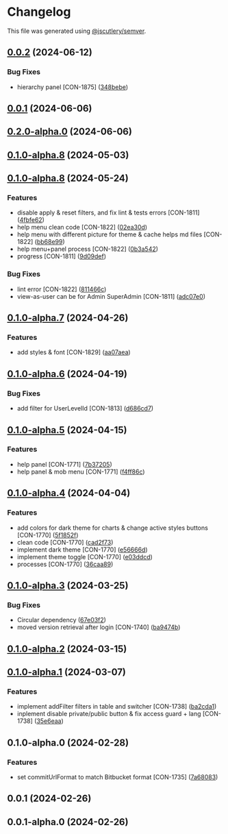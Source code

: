 # Changelog

This file was generated using [@jscutlery/semver](https://github.com/jscutlery/semver).

## [0.0.2](http://bitbucket.org/Advanticsys/concordia-nx-ionic/compare/concordia-core-0.0.1...concordia-core-0.0.2) (2024-06-12)


### Bug Fixes

* hierarchy panel [CON-1875] ([348bebe](http://bitbucket.org/Advanticsys/concordia-nx-ionic/commit/348bebe201008c0a2c6be2c972edfd66eb212ef8))

## [0.0.1](http://bitbucket.org/Advanticsys/concordia-nx-ionic/compare/concordia-core-0.2.0-alpha.0...concordia-core-0.0.1) (2024-06-06)

## [0.2.0-alpha.0](https://bitbucket.org/Advanticsys/concordia-nx-ionic/compare/concordia-core-0.1.0-alpha.9...concordia-core-0.2.0-alpha.0) (2024-06-06)

## [0.1.0-alpha.8](https://bitbucket.org/Advanticsys/concordia-nx-ionic/compare/concordia-core-0.1.0-alpha.7...concordia-core-0.1.0-alpha.8) (2024-05-03)

## [0.1.0-alpha.8](http://bitbucket.org/Advanticsys/concordia-nx-ionic/compare/concordia-core-0.1.0-alpha.7...concordia-core-0.1.0-alpha.8) (2024-05-24)


### Features

* disable apply & reset filters, and fix lint & tests errors [CON-1811] ([4fbfe62](http://bitbucket.org/Advanticsys/concordia-nx-ionic/commit/4fbfe6268d4915c0b704b6ee8e504bdd38263f5d))
* help menu clean code [CON-1822] ([02ea30d](http://bitbucket.org/Advanticsys/concordia-nx-ionic/commit/02ea30de6a44194291ab108eb99a086cd24796dd))
* help menu with different picture for theme & cache helps md files [CON-1822] ([bb68e99](http://bitbucket.org/Advanticsys/concordia-nx-ionic/commit/bb68e99fa6706c5c9fba89d456028e88b52d0661))
* help menu+panel process [CON-1822] ([0b3a542](http://bitbucket.org/Advanticsys/concordia-nx-ionic/commit/0b3a54233f91726ec71f968026d38400a66e473e))
* progress [CON-1811] ([9d09def](http://bitbucket.org/Advanticsys/concordia-nx-ionic/commit/9d09def053868e78886b24353a68e96e85c5ff70))


### Bug Fixes

* lint error [CON-1822] ([811466c](http://bitbucket.org/Advanticsys/concordia-nx-ionic/commit/811466cee1260cdbfc5970891e15d146284f1f84))
* view-as-user can be for Admin SuperAdmin [CON-1811] ([adc07e0](http://bitbucket.org/Advanticsys/concordia-nx-ionic/commit/adc07e0f3d183cffe0b4f54359aae3693e875d43))

## [0.1.0-alpha.7](http://bitbucket.org/Advanticsys/concordia-nx-ionic/compare/concordia-core-0.1.0-alpha.6...concordia-core-0.1.0-alpha.7) (2024-04-26)


### Features

* add styles & font [CON-1829] ([aa07aea](http://bitbucket.org/Advanticsys/concordia-nx-ionic/commit/aa07aea8a292c3029f285e35f3dd1c3219e9e769))

## [0.1.0-alpha.6](http://bitbucket.org/Advanticsys/concordia-nx-ionic/compare/concordia-core-0.1.0-alpha.5...concordia-core-0.1.0-alpha.6) (2024-04-19)


### Bug Fixes

* add filter for UserLevelId [CON-1813] ([d686cd7](http://bitbucket.org/Advanticsys/concordia-nx-ionic/commit/d686cd7051c17d139b6ff94d2a14a12c75bbb094))

## [0.1.0-alpha.5](http://bitbucket.org/Advanticsys/concordia-nx-ionic/compare/concordia-core-0.1.0-alpha.4...concordia-core-0.1.0-alpha.5) (2024-04-15)


### Features

* help panel [CON-1771] ([7b37205](http://bitbucket.org/Advanticsys/concordia-nx-ionic/commit/7b37205666dd8c14fbcedb6564bebb445fcc0c35))
* help panel & mob menu [CON-1771] ([f4ff86c](http://bitbucket.org/Advanticsys/concordia-nx-ionic/commit/f4ff86c4a7afef0d4a8caf018cf60d31f4cf1bdd))

## [0.1.0-alpha.4](http://bitbucket.org/Advanticsys/concordia-nx-ionic/compare/concordia-core-0.1.0-alpha.3...concordia-core-0.1.0-alpha.4) (2024-04-04)


### Features

* add colors for dark theme for charts & change active styles buttons [CON-1770] ([5f1852f](http://bitbucket.org/Advanticsys/concordia-nx-ionic/commit/5f1852f2a45c543cf6b33b7bb7ca46e793dc7028))
* clean code [CON-1770] ([cad2f73](http://bitbucket.org/Advanticsys/concordia-nx-ionic/commit/cad2f7398e75b78f177b65b7746cdc1a7270ce58))
* implement dark theme [CON-1770] ([e56666d](http://bitbucket.org/Advanticsys/concordia-nx-ionic/commit/e56666d7c6558f83d4e15ee2e47ab89c86c97b3e))
* implement theme toggle [CON-1770] ([e03ddcd](http://bitbucket.org/Advanticsys/concordia-nx-ionic/commit/e03ddcd1f16ee3ed3aaacd0987a0c30032bdb988))
* processes [CON-1770] ([36caa89](http://bitbucket.org/Advanticsys/concordia-nx-ionic/commit/36caa89098bc65c0607729088afb5ba3ea120d3e))

## [0.1.0-alpha.3](http://bitbucket.org/Advanticsys/concordia-nx-ionic/compare/concordia-core-0.1.0-alpha.2...concordia-core-0.1.0-alpha.3) (2024-03-25)


### Bug Fixes

* Circular dependency ([67e03f2](http://bitbucket.org/Advanticsys/concordia-nx-ionic/commit/67e03f24ad7a3d35b777966ba4f56b3bb00b7731))
* moved version retrieval after login [CON-1740] ([ba9474b](http://bitbucket.org/Advanticsys/concordia-nx-ionic/commit/ba9474b4b49df46ac5af9691c9fed46a0f356c39))

## [0.1.0-alpha.2](http://bitbucket.org/Advanticsys/concordia-nx-ionic/compare/concordia-core-0.1.0-alpha.1...concordia-core-0.1.0-alpha.2) (2024-03-15)

## [0.1.0-alpha.1](http://bitbucket.org/Advanticsys/concordia-nx-ionic/compare/concordia-core-0.1.0-alpha.0...concordia-core-0.1.0-alpha.1) (2024-03-07)


### Features

* implement addFilter filters in table and switcher [CON-1738] ([ba2cda1](http://bitbucket.org/Advanticsys/concordia-nx-ionic/commit/ba2cda15d83eed98a671b53bc596e9dd1c23e4c4))
* inplement disable private/public button & fix access guard + lang [CON-1738] ([35e6eaa](http://bitbucket.org/Advanticsys/concordia-nx-ionic/commit/35e6eaad78416ec0334df8a3cb841a6f2aaf361c))

## 0.1.0-alpha.0 (2024-02-28)


### Features

* set commitUrlFormat to match Bitbucket format [CON-1735] ([7a68083](http://bitbucket.org/Advanticsys/concordia-nx-ionic/commit/7a6808370dfc77ed9ba11c4a7d751979b6c0efe3))

## 0.0.1 (2024-02-26)

## 0.0.1-alpha.0 (2024-02-26)
